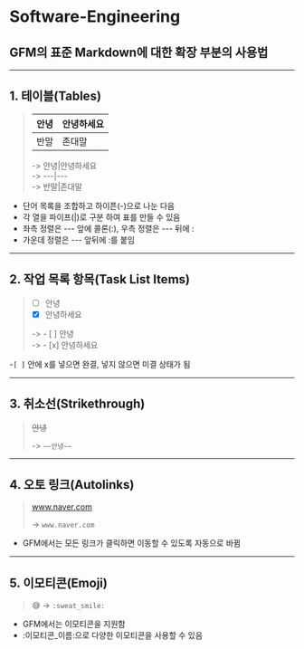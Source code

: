 # Software-Engineering
## GFM의 표준 Markdown에 대한 확장 부분의 사용법

---

## **1. 테이블(Tables)**
> 안녕|안녕하세요
> ---|---
> 반말|존대말
> 
> -> 안녕|안녕하세요  
> -> ---|---  
> -> 반말|존대말  

- 단어 목록을 조합하고 하이픈(-)으로 나눈 다음  
- 각 열을 파이프(|)로 구분 하여 표를 만들 수 있음
- 좌측 정렬은 --- 앞에 콜론(:), 우측 정렬은 --- 뒤에 :
- 가운데 정렬은 --- 앞뒤에 :를 붙임

---

## **2. 작업 목록 항목(Task List Items)**
> - [ ] 안녕
> - [x] 안녕하세요
> 
> -> - [ ] 안녕  
> -> - [x] 안녕하세요

-```[ ]``` 안에 x를 넣으면 완결, 넣지 않으면 미결 상태가 됨

---

## **3. 취소선(Strikethrough)**
> ~~안녕~~
> 
> -> ```~~안녕~~```

---

## **4. 오토 링크(Autolinks)**
> www.naver.com
>
> -> ```www.naver.com```

- GFM에서는 모든 링크가 클릭하면 이동할 수 있도록 자동으로 바뀜

---

## **5. 이모티콘(Emoji)**
> :sweat_smile:
> -> ```:sweat_smile:```

- GFM에서는 이모티콘을 지원함
- :이모티콘_이름:으로 다양한 이모티콘을 사용할 수 있음
